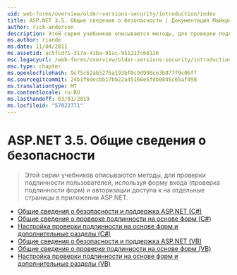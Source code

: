 ```yaml
---
uid: web-forms/overview/older-versions-security/introduction/index
title: ASP.NET 3.5. Общие сведения о безопасности | Документация Майкрософт
author: rick-anderson
description: Этой серии учебников описываются методы, для проверки подлинности пользователей, используя форму входа (проверка подлинности форм) и авторизации доступа к к отдельным страницам в...
ms.author: riande
ms.date: 11/04/2011
ms.assetid: ac5fcd71-317a-41ba-91ac-95121fc68126
msc.legacyurl: /web-forms/overview/older-versions-security/introduction
msc.type: chapter
ms.openlocfilehash: 9c75c62ab5276a193bf0c9d998ce3b877f9c06ff
ms.sourcegitcommit: 24b1f6decbb17bb22a45166e5fdb0845c65af498
ms.translationtype: MT
ms.contentlocale: ru-RU
ms.lasthandoff: 03/01/2019
ms.locfileid: "57022771"
---
```

<a name="aspnet-35---introduction-to-security"></a>ASP.NET 3.5. Общие сведения о безопасности
====================
> Этой серии учебников описываются методы, для проверки подлинности пользователей, используя форму входа (проверка подлинности форм) и авторизации доступа к на отдельные страницы в приложении ASP.NET.


- [Общие сведения о безопасности и поддержка ASP.NET (C#)](security-basics-and-asp-net-support-cs.md)
- [Общие сведения о проверке подлинности на основе форм (C#)](an-overview-of-forms-authentication-cs.md)
- [Настройка проверки подлинности на основе форм и дополнительные разделы (C#)](forms-authentication-configuration-and-advanced-topics-cs.md)
- [Общие сведения о безопасности и поддержка ASP.NET (VB)](security-basics-and-asp-net-support-vb.md)
- [Общие сведения о проверке подлинности на основе форм (VB)](an-overview-of-forms-authentication-vb.md)
- [Настройка проверки подлинности на основе форм и дополнительные разделы (VB)](forms-authentication-configuration-and-advanced-topics-vb.md)
